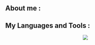 ## About me :


## My Languages and Tools :

<div align="center">
  <img src="https://skillicons.dev/icons?i=html,css,js,php,laravel,mysql,figma,wordpress,github">
</div>
